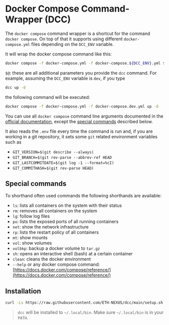 # Docker Compose Command-Wrapper (DCC)

The `docker compose` command wrapper is a shortcut for the command `docker compose`. On top of that it supports using different `docker-compose.yml` files depending on the `DCC_ENV` variable.

It will wrap the docker compose command like this:

```bash
docker compose -f docker-compose.yml -f docker-compose.${DCC_ENV}.yml $@
```

`$@`: these are all additional parameters you provide the `dcc` command. For example, assuming the `DCC_ENV` variable is `dev`, if you type

```bash
dcc up -d
```

the following command will be executed:

```bash
docker compose -f docker-compose.yml -f docker-compose.dev.yml up -d
```

You can use all `docker compose` command line arguments documented in the [official documentation](https://docs.docker.com/compose/reference/), except the [special commands](#special-commands) described below.

It also reads the `.env` file every time the command is run and, if you are working in a git repository, it sets some `git` related environment variables such as

- `GIT_VERSION=$(git describe --always)`
- `GIT_BRANCH=$(git rev-parse --abbrev-ref HEAD`
- `GIT_LASTCOMMITDATE=$(git log -1 --format=%cI)`
- `GIT_COMMITHASH=$(git rev-parse HEAD)`

## Special commands

To shorthand often used commands the following shorthands are available:

- `ls`: lists all containers on the system with their status
- `rm`: removes all containers on the system
- `lg`: follow log files
- `po`: lists the exposed ports of all running containers
- `net`: show the network infrastructure
- `rp`: lists the restart policy of all containers
- `mt`: show mounts
- `vol`: show volumes
- `volbkp`: backup a docker volume to `tar.gz`
- `sh`: opens an interactive shell (bash) at a certain container
- `clean`: cleans the docker environment
- `--help` or any docker compose command: [https://docs.docker.com/compose/reference/](https://docs.docker.com/compose/reference/)

## Installation

```bash
curl -Ls https://raw.githubusercontent.com/ETH-NEXUS/dcc/main/setup.sh | sh
```

> `dcc` will be installed to `~/.local/bin`. Make sure `~/.local/bin` is in your `PATH`.
